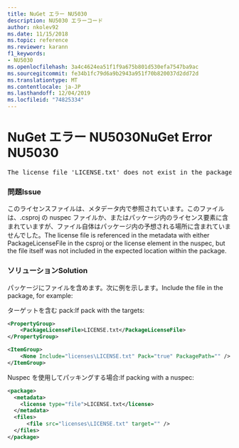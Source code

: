 ```yaml
---
title: NuGet エラー NU5030
description: NU5030 エラーコード
author: nkolev92
ms.date: 11/15/2018
ms.topic: reference
ms.reviewer: karann
f1_keywords:
- NU5030
ms.openlocfilehash: 3a4c4624ea51f1f9a675b801d530efa7547ba9ac
ms.sourcegitcommit: fe34b1fc79d6a9b2943a951f70b820037d2dd72d
ms.translationtype: MT
ms.contentlocale: ja-JP
ms.lasthandoff: 12/04/2019
ms.locfileid: "74825334"
---
```

# <a name="nuget-error-nu5030"></a><span data-ttu-id="a21fe-103">NuGet エラー NU5030</span><span class="sxs-lookup"><span data-stu-id="a21fe-103">NuGet Error NU5030</span></span>
<pre>The license file 'LICENSE.txt' does not exist in the package.</pre>

### <a name="issue"></a><span data-ttu-id="a21fe-104">問題</span><span class="sxs-lookup"><span data-stu-id="a21fe-104">Issue</span></span>

<span data-ttu-id="a21fe-105">このライセンスファイルは、メタデータ内で参照されています。このファイルは、.csproj の nuspec ファイルか、またはパッケージ内のライセンス要素に含まれていますが、ファイル自体はパッケージ内の予想される場所に含まれていませんでした。</span><span class="sxs-lookup"><span data-stu-id="a21fe-105">The license file is referenced in the metadata with either PackageLicenseFile in the csproj or the license element in the nuspec, but the file itself was not included in the expected location within the package.</span></span>


### <a name="solution"></a><span data-ttu-id="a21fe-106">ソリューション</span><span class="sxs-lookup"><span data-stu-id="a21fe-106">Solution</span></span>

<span data-ttu-id="a21fe-107">パッケージにファイルを含めます。次に例を示します。</span><span class="sxs-lookup"><span data-stu-id="a21fe-107">Include the file in the package, for example:</span></span>

<span data-ttu-id="a21fe-108">ターゲットを含む pack:</span><span class="sxs-lookup"><span data-stu-id="a21fe-108">If pack with the targets:</span></span>

```xml
<PropertyGroup>
    <PackageLicenseFile>LICENSE.txt</PackageLicenseFile>
</PropertyGroup>

<ItemGroup>
    <None Include="licenses\LICENSE.txt" Pack="true" PackagePath="" />
</ItemGroup>
```

<span data-ttu-id="a21fe-109">Nuspec を使用してパッキングする場合:</span><span class="sxs-lookup"><span data-stu-id="a21fe-109">If packing with a nuspec:</span></span>

```xml
<package>
  <metadata>
    <license type="file">LICENSE.txt</license>
  </metadata>
  <files>
      <file src="licenses\LICENSE.txt" target="" />
  </files>
</package>
```
